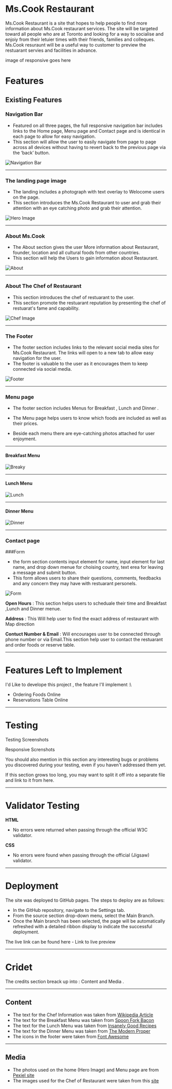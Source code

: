 # Ms.Cook Restaurant

Ms.Cook Restaurant is a site that hopes to help people to find more information about Ms.Cook restaurant services.
The site will be targeted toward all people who are at Toronto and looking for a way to socialise and enjoiy from their letuier times with their friends, families and colleques. Ms.Cook resuraunt will be a useful way to customer to preview the restuarant servies and facilities in advance.

image of responsive goes here


 # Features

 ## Existing Features

 
   ### Navigation Bar

   - Featured on all three pages, the full responsive navigation bar includes links to the  Home page, Menu page and Contact page and is identical in each page to allow for easy navigation.
   - This section will allow the user to easily navigate from page to page across all devices without having to revert back to the previous page via the ‘back’ button.


![Navigation Bar](./assets/readmeFolder/navBar.PNG)


---


 ### The landing page image


   - The landing includes a photograph with text overlay to Welocome users on the page.
   - This section introduces the  Ms.Cook Restaurant to user and grab their attention with an eye catching photo and grab their attention.


![Hero Image](./assets/readmeFolder/hero-img.PNG)


---


 ### About Ms.Cook


   - The About section gives the user More information about Restaurant, founder, location and all cultural foods from other countries.
   - This section will help the Users to gain information about Restaurant.
       
![About](./assets/readmeFolder/about.PNG)


---

 ### About The Chef of Restaurant


   - This section introduces the chef of restuarant to the user.
   - This section promote the restuarant reputation by presenting the chef of restuarat's fame and capability.

![Chef Image](./assets/readmeFolder/chef.PNG)


---

### The Footer 


   - The footer section includes links to the relevant social media sites for Ms.Cook Restaurant.
    The links will open to a new tab to allow easy navigation for the user.
   - The footer is valuable to the user as it encourages them to keep connected via social media.
    
![Footer](./assets/readmeFolder/footer.PNG)


---

 ### Menu page 


   - The footer section includes Menus for Breakfast , Lunch and Dinner .

   - The Menu page helps users to know which foods are included as well as their prices.

   - Beside each menu there are eye-catching photos attached for user enjoyment. 

 ---

 #### Breakfast Menu

 ![Breaky](./assets/readmeFolder/breaky.PNG)

---

 #### Lunch Menu

 ![Lunch](./assets/readmeFolder/lunch.PNG)

---

 #### Dinner Menu

 ![Dinner](./assets/readmeFolder/dinner.PNG)

---
 ### Contact page

   ###Form

  - the form section contents input element for name,  input element for last name, and drop down menue for choising country, text erea for leaving a message and submit button.
  - This form allows users to share their questions, comments, feedbacks and any concern they may have with restuarant personels.

  ![Form](./assets/readmeFolder/form.png)

  

   **Open Hours** : This section helps users to scheduale their time and Breakfast ,Lunch and Dinner menue.
 
   **Address**  : This Will help user to find the exact address of restaurant with Map direction 
  
   **Contuct Number & Email** : Will encourages user to be connected through phone number or via Email.This section help user to contact the restuarant and order foods or reserve table.

   

   ---

# Features Left to Implement

I'd Like to develope this project , the feature I'll implement :\

- Ordering Foods Online
- Reservations Table Online
 

---

# Testing

Testing Screenshots

Responsive Screnshots

You should also mention in this section any interesting bugs or problems you discovered during your testing, even if you haven't addressed them yet.

If this section grows too long, you may want to split it off into a separate file and link to it from here.


---

# Validator Testing


  **HTML**
   - No errors were returned when passing through the official W3C validator.

  **CSS**
   - No errors were found when passing through the official (Jigsaw) validator.


---

# Deployment

The site was deployed to GitHub pages. The steps to deploy are as follows:

 - In the GitHub repository, navigate to the Settings tab.
 - From the source section drop-down menu, select the Main Branch.
 - Once the Main branch has been selected, the page will be automatically refreshed with a detailed ribbon display to indicate the successful deployment.


 The live link can be found here - Link to live preview

---

 # Cridet

   The credits section breack up into : Content and Media .

---

 ## Content
   
- The text for the Chef Information was taken from [Wikipedia Article](https://en.wikipedia.org/wiki/Lynn_Crawford)
- The text for the Breakfast Menu was taken from [Spoon Fork Bacon](https://www.spoonforkbacon.com) 
- The text for the Lunch Menu was taken from [Insanely Good Recipes](https://insanelygoodrecipes.com)  
- The text for the Dinner Menu was taken from [The Modern Proper](https://themodernproper.com) 
- The icons in the footer were taken from [Font Awesome](https://fontawesome.com/)


---
## Media

- The photos used on the home (Hero Image) and Menu page are from [Pexiel site](https://www.pexels.com/search/restaurant/)
- The images used for the Chef of Restaurant were taken from this [site](https://images.app.goo.gl/eJPuNcvyDYJ5BuBXA) 
